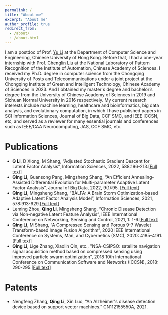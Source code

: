 ```yaml
---
permalink: /
title: "About me"
excerpt: "About me"
author_profile: true
redirect_from: 
  - /about/
  - /about.html
---
```


I am a postdoc of Prof. [Yu Li](https://liyu95.com/) at the Department of Computer Science and Engineering, Chinese University of Hong Kong. Before that, I had a one-year internship with Prof. [Chenglin Liu](https://people.ucas.ac.cn/~liuchenglin) at the National Laboratory of Pattern Recognition of the Institute of Automation, Chinese Academy of Sciences. I received my Ph.D. degree in computer science from the Chongqing University of Posts and Telecommunications under a joint project at the Chongqing Institute of Green and Intelligent Technology, Chinese Academy of Sciences in 2023. And I obtained my master`s degree and bachelor’s degree from the University of Chinese Academy of Sciences in 2019 and Sichuan Normal University in 2016 respectively. My current research interests include machine learning, healthcare and bioinformatics, big data analysis, and evolutionary computation, in which I have published papers in SCI Information Sciences, Journal of Big Data, CCF SMC, and IEEE ICCSN, etc, and served as a reviewer for many essential journals and conferences such as IEEE/CAA Neurocomputing, JAS, CCF SMC, etc.



Publications
======
*  __Q Li__, D Xiong, M Shang, “Adjusted Stochastic Gradient Descent for Latent Factor Analysis”, Information Sciences, 2022, 588:196-213.[[Full text](https://pdf.sciencedirectassets.com/271625/1-s2.0-S0020025521X00345/1-s2.0-S0020025521012871/main.pdf?X-Amz-Security-Token=IQoJb3JpZ2luX2VjEFoaCXVzLWVhc3QtMSJGMEQCIDy9ID%2FRv%2BSfFvvXy3wARDE59%2FvZbn8frQ1Z5DmEg4Y6AiBEGue07vGE29aMGqoJs08AT%2FaTmjRbu0zhkY8%2B%2Fg2EMyq7BQiz%2F%2F%2F%2F%2F%2F%2F%2F%2F%2F8BEAUaDDA1OTAwMzU0Njg2NSIMMosYWlaCecKC%2B5QnKo8Fus7Y4%2BKLb1UkB6PN34rnzudYxj1wbereW93wRkWd1ijxhzHC1wkqouzHUikJC9E3AmKeK9QADrEAvEZrU9VtYdv3m%2BhDj5PYjR9kR97OjcUPHRkq8t5NQwlKr8diO5xfgjpTlMFDlm835XnUUfAq10ceM2QAohL2elc%2FjXWC6EX9JfIKdz5aRJrHJ2U9shkZDiYDGs2JLAdoL%2FT3d5O%2BTLeQy36i39Loy4%2BO9qWnBfCT4Go3N4UB31hNgULhJrNw9iVV08Lo4AqU7HkGQm28GpMvV5hUMmVlvhSLhDPxICJ3P3Mq5i0Hvzfc2%2BS9t1rOq6mAAuYgYMszQjW5FhjOe5FdSN2%2BtDRo9q8CU8IKwRzeQNhdb%2Fy6XO66IJAMSx3ceBzjfJhbEr3rSOxQ3Z3DrzyFq8%2B6JZPZB%2FC0esXee0R6nDY6Cc0Ii1KQpTI4lyEx79DeU12JvqV4OeU4jxohrsJ3qqO5GkfI6T4RO890%2Bje4qkHfr6R%2BVPvk3nwWpkOL9mdjT7mT3S%2BosfLhrZPHD4FRj8tqGZXB4G1snOAS2lzynLvzcFSfTJAFTrIytcQQVvk2GptFvuXGC6ZDPdtkIyqsXF%2F1SnfQWxpjgjlaF%2Bgruwn9FF%2BNmfBHxJ464mIQQgwTl2I1NLj2dVDLhIjXxHZ9iBCavPB3ZrCpUfnQaiW2xMtx2eqoXIkstxChrbEEu8EFx3rhm61rTfbXc5RvWikBBW7YlNXtKJlq5Ne5Kbu8QefoIrWQroYmoQWrVu5cqmIjvRX12MqzjR2eYoLL8fUjFKVPe%2FukIXxnzm3IIaXWLXWiE%2FkCZrjpp34ZyziUQ7mVqsReJa%2Fe7p%2FBc0N%2BCJ63Vl0Tl4j9DETR%2FLX%2F7zCrqcmkBjqyAfSacxO82lktkdgAeItN1qhi2jeUSp4uuEpXb%2BNCJyUzGZIl9qbUX1V9ozUmiwAS%2FUV9Ir3Z8BBIRpkMUHoR4ropCq00I2H0LVw0hHLN2NmzdIH44J%2B9ar5H3Zr8KT%2BIW2J0r4EOGSbGu9Z7n%2FpXQChLRNVUnnyPgwPTb7IWwi3eBqRkNdvMJaybR9gqpTkw0afHyfuEDOzaw8wEyHaBX1wPsrkfEYktM0Ly15SdqDjLhUg%3D&X-Amz-Algorithm=AWS4-HMAC-SHA256&X-Amz-Date=20230621T030031Z&X-Amz-SignedHeaders=host&X-Amz-Expires=300&X-Amz-Credential=ASIAQ3PHCVTY7LJO4LU5%2F20230621%2Fus-east-1%2Fs3%2Faws4_request&X-Amz-Signature=63a146f44edc2b43aaad5c4f639ee921719b0b71ca8b635b6e29ea3d76787ce6&hash=4132a3a34b3df7eefa0baee1448dbb0a464a2c864c1a35381ec0ae742aa51939&host=68042c943591013ac2b2430a89b270f6af2c76d8dfd086a07176afe7c76c2c61&pii=S0020025521012871&tid=spdf-8a0f603d-264a-4675-ae6d-f25716df0f00&sid=4eff2ed47ca3054b2d4ba714410f9417a679gxrqa&type=client&tsoh=d3d3LnNjaWVuY2VkaXJlY3QuY29t&ua=101f560b0e5756565702&rr=7da9006dca1ae3bf&cc=jp)]
* __Qing Li__, Guansong Pang, Mingsheng Shang, “An Efficient Annealing-Assisted Differential Evolution for Multi-parameter Adaptive Latent Factor Analysis”, Journal of Big Data, 2022, 9(1):95. [[Full text](https://link.springer.com/article/10.1186/s40537-022-00638-8)]
*  __Qing Li__, Mingsheng Shang, “BALFA: A Brain Storm Optimization-based Adaptive Latent Factor Analysis Model”, Information Sciences, 2021, 578:913-929.[[Full text](https://drive.google.com/file/d/12v325BN4iRt6SmZYdTBIxW2btpIwIKBG/view)]
*  Leming Zhou, __Qing Li__, Mingsheng Shang, “Chronic Disease Detection via Non-negative Latent Feature Analysis”, IEEE International Conference on Networking, Sensing and Control, 2021, 1: 1-6.[[Full text](https://ieeexplore.ieee.org/abstract/document/9702154)]
*  __Qing Li__, M Shang, “A Compressed Sensing and Porous 9-7 Wavelet Transform-based Image Fusion Algorithm”, 2020 IEEE International Conference on Systems, Man, and Cybernetics (SMC),  2020: 4185-4191.[[Full text](https://ieeexplore.ieee.org/document/9283284/)]
*  __Qing Li__, Lige Zhang, Xiaolin Qin, etc., "NSA-CSIPSO: satellite navigation signal acquisition method based on compressed sensing using improved particle swarm optimization", 2018 10th International Conference on Communication Software and Networks (ICCSN), 2018: 290-295.[[Full text](https://ieeexplore.ieee.org/abstract/document/8488308)] 

Patents
======
*  Nengfeng Zhang, __Qing Li__, Xin Luo, “An Alzheimer's disease detection device based on support vector machines.” CN112155550A, 2021.

